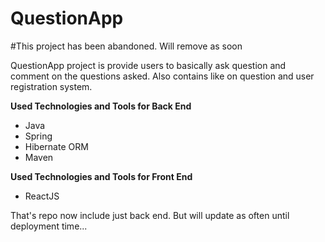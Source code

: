 # QuestionApp 

#This project has been abandoned. Will remove as soon 

QuestionApp project is provide users to basically ask question and comment on the questions asked.
Also contains like on question and user registration system.

**Used Technologies and Tools for Back End**
* Java 
* Spring
* Hibernate ORM
* Maven


**Used Technologies and Tools for Front End**
* ReactJS



That's repo now include just back end. But will update as often until deployment time...
